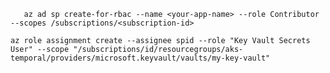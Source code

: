 ```   az ad sp create-for-rbac --name <your-app-name> --role Contributor --scopes /subscriptions/<subscription-id>```

```az role assignment create --assignee spid --role "Key Vault Secrets User" --scope "/subscriptions/id/resourcegroups/aks-temporal/providers/microsoft.keyvault/vaults/my-key-vault"```